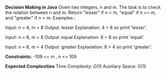**Decision Making in Java**
Given two integers, n and m. The task is to check the relation between n and m. Return "lesser" if n < m,  "equal" if n == m, and "greater" if n > m.
Examples :

Input: n = 4, m = 8
Output: lesser
Explanation: 4 < 8 so print 'lesser'.

Input: n = 8, m = 8
Output: equal
Explanation: 8 = 8 so print 'equal'.

Input: n = 8, m = 4
Output: greater
Explanation: 8 > 4 so print 'greater'.

**Constraints:**
-109 <= m , n <= 109

**Expected Complexities**
Time Complexity: O(1)
Auxiliary Space: O(1)
